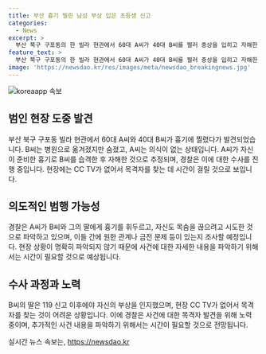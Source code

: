 ```yaml
---
title: 부산 흉기 찔린 남성 부상 입은 초등생 신고
categories:
  - News
excerpt: >
  부산 북구 구포동의 한 빌라 현관에서 60대 A씨가 40대 B씨를 찔러 중상을 입히고 자해한 사건이 발생하였다. B씨의 딸도 피해를 입고 중태 상태이며, A씨에게 공격당한 후에야 상처를 알아챘다고 한다. 수사에서는 A씨와 B씨가 서로 알고 지냈을 가능성이 있으며, 원한 관계나 금전 문제 등을 사건의 배경으로 살펴보고 있다. 현장은 CCTV가 없어 목격자를 찾기 위해 노력 중이다. A씨는 이 건물에 살았으나 현재는 다른 곳에 거주 중이며, 경찰은 수사를 계속하고 있다. (단어 수: 126)
feature_text: >
  부산 북구 구포동의 한 빌라 현관에서 60대 A씨가 40대 B씨를 찔러 중상을 입히고 자해한 사건이 발생하였다. B씨의 딸도 피해를 입고 중태 상태이며, A씨에게 공격당한 후에야 상처를 알아챘다고 한다. 수사에서는 A씨와 B씨가 서로 알고 지냈을 가능성이 있으며, 원한 관계나 금전 문제 등을 사건의 배경으로 살펴보고 있다. 현장은 CCTV가 없어 목격자를 찾기 위해 노력 중이다. A씨는 이 건물에 살았으나 현재는 다른 곳에 거주 중이며, 경찰은 수사를 계속하고 있다. (단어 수: 126)
image: 'https://newsdao.kr/res/images/meta/newsdao_breakingnews.jpg'
---
```


<p><img src="https://newsdao.kr/res/images/meta/newsdao_breakingnews.jpg" alt="koreaapp 속보" /></p>

<h2 data-ke-size="size26">범인 현장 도중 발견</h2>

<p data-ke-size="size16">부산 북구 구포동 빌라 현관에서 60대 A씨와 40대 B씨가 흉기에 찔렸다가 발견되었습니다. B씨는 병원으로 옮겨졌지만 숨졌고, A씨는 의식이 없는 상태입니다. A씨가 자신이 준비한 흉기로 B씨를 습격한 후 자해한 것으로 추정되며, 경찰은 이에 대한 수사를 진행 중입니다.  현장에는 CC TV가 없어서 목격자를 찾는 데 시간이 걸릴 것으로 보입니다.</p>

<h2 data-ke-size="size26">의도적인 범행 가능성</h2>

<p data-ke-size="size16">경찰은 A씨가 B씨와 그의 딸에게 흉기를 휘두르고, 자신도 목숨을 끊으려고 시도한 것으로 파악하고 있으며, 이들 간에 원한 관계나 금전 문제 등이 있는지 조사할 예정입니다. 현장 상황이 명확히 파악되지 않기 때문에 사건에 대한 자세한 내용을 파악하기 위해서는 시간이 필요할 것으로 예상됩니다.</p>

<h2 data-ke-size="size26">수사 과정과 노력</h2>

<p data-ke-size="size16">B씨의 딸은 119 신고 이후에야 자신의 부상을 인지했으며, 현장 CC TV가 없어서 목격자를 찾는 것이 어려운 상황입니다. 이에 경찰은 사건에 대한 목격자 발견을 위해 노력 중이며, 추가적인 사건 내용을 파악하기 위해서는 시간이 필요할 것으로 전망됩니다.</p>
실시간 뉴스 속보는, <a href="https://newsdao.kr" rel="dofollow">https://newsdao.kr</a>


